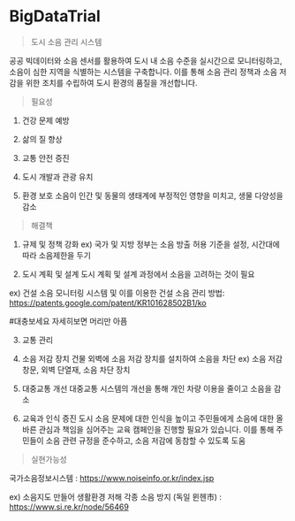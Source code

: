 # BigDataTrial

> 도시 소음 관리 시스템

공공 빅데이터와 소음 센서를 활용하여 도시 내 소음 수준을 실시간으로 모니터링하고, 
소음이 심한 지역을 식별하는 시스템을 구축합니다. 이를 통해 소음 관리 정책과 소음 저감을 위한 조치를 
수립하여 도시 환경의 품질을 개선합니다.

> 필요성

1. 건강 문제 예방

2. 삶의 질 향상

3. 교통 안전 증진

4. 도시 개발과 관광 유치

5. 환경 보호
소음이 인간 및 동물의 생태계에 부정적인 영향을 미치고, 생물 다양성을 감소

> 해결책

1. 규제 및 정책 강화
ex) 국가 및 지방 정부는 소음 방출 허용 기준을 설정, 시간대에 따라 소음제한을 두기

2. 도시 계획 및 설계
도시 계획 및 설계 과정에서 소음을 고려하는 것이 필요

ex) 건설 소음 모니터링 시스템 및 이를 이용한 건설 소음 관리 방법: https://patents.google.com/patent/KR101628502B1/ko  

#대충보세요 자세히보면 머리만 아픔

3. 교통 관리
	
4. 소음 저감 장치
건물 외벽에 소음 저감 장치를 설치하여 소음을 차단
ex) 소음 저감 창문, 외벽 단열재, 소음 차단 장치

5. 대중교통 개선
대중교통 시스템의 개선을 통해 개인 차량 이용을 줄이고 소음을 감소

6. 교육과 인식 증진
도시 소음 문제에 대한 인식을 높이고 주민들에게 소음에 대한 
올바른 관심과 책임을 심어주는 교육 캠페인을 진행할 필요가 있습니다. 
이를 통해 주민들이 소음 관련 규정을 준수하고, 소음 저감에 동참할 수 있도록 도움

> 실현가능성  

국가소음정보시스템 : https://www.noiseinfo.or.kr/index.jsp

ex) 소음지도 만들어 생활환경 저해 각종 소음 방지 (독일 뮌헨市) : https://www.si.re.kr/node/56469

